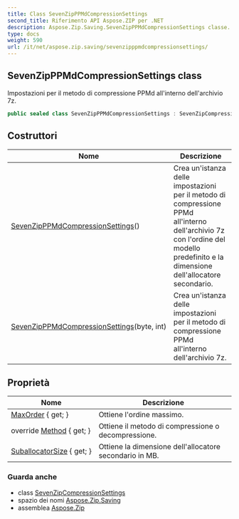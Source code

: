 ```yaml
---
title: Class SevenZipPPMdCompressionSettings
second_title: Riferimento API Aspose.ZIP per .NET
description: Aspose.Zip.Saving.SevenZipPPMdCompressionSettings classe. Impostazioni per il metodo di compressione PPMd allinterno dellarchivio 7z.
type: docs
weight: 590
url: /it/net/aspose.zip.saving/sevenzipppmdcompressionsettings/
---
```

## SevenZipPPMdCompressionSettings class

Impostazioni per il metodo di compressione PPMd all'interno dell'archivio 7z.

```csharp
public sealed class SevenZipPPMdCompressionSettings : SevenZipCompressionSettings
```

## Costruttori

| Nome | Descrizione |
| --- | --- |
| [SevenZipPPMdCompressionSettings](sevenzipppmdcompressionsettings/#constructor)() | Crea un'istanza delle impostazioni per il metodo di compressione PPMd all'interno dell'archivio 7z con l'ordine del modello predefinito e la dimensione dell'allocatore secondario. |
| [SevenZipPPMdCompressionSettings](sevenzipppmdcompressionsettings/#constructor_1)(byte, int) | Crea un'istanza delle impostazioni per il metodo di compressione PPMd all'interno dell'archivio 7z. |

## Proprietà

| Nome | Descrizione |
| --- | --- |
| [MaxOrder](../../aspose.zip.saving/sevenzipppmdcompressionsettings/maxorder/) { get; } | Ottiene l'ordine massimo. |
| override [Method](../../aspose.zip.saving/sevenzipppmdcompressionsettings/method/) { get; } | Ottiene il metodo di compressione o decompressione. |
| [SuballocatorSize](../../aspose.zip.saving/sevenzipppmdcompressionsettings/suballocatorsize/) { get; } | Ottiene la dimensione dell'allocatore secondario in MB. |

### Guarda anche

* class [SevenZipCompressionSettings](../sevenzipcompressionsettings/)
* spazio dei nomi [Aspose.Zip.Saving](../../aspose.zip.saving/)
* assemblea [Aspose.Zip](../../)


